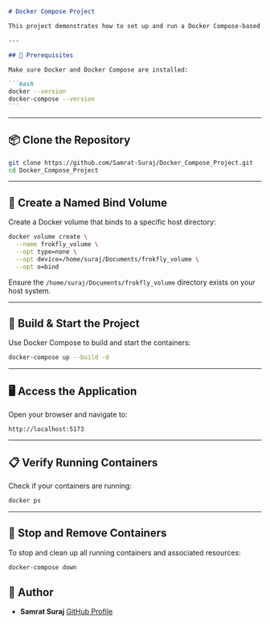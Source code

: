 


````markdown
# Docker Compose Project

This project demonstrates how to set up and run a Docker Compose-based environment with a bind-mounted volume and a custom build.

---

## 🐳 Prerequisites

Make sure Docker and Docker Compose are installed:

```bash
docker --version
docker-compose --version
```
````

---

## 📦 Clone the Repository

```bash
git clone https://github.com/Samrat-Suraj/Docker_Compose_Project.git
cd Docker_Compose_Project
```

---

## 📁 Create a Named Bind Volume

Create a Docker volume that binds to a specific host directory:

```bash
docker volume create \
  --name frokfly_volume \
  --opt type=none \
  --opt device=/home/suraj/Documents/frokfly_volume \
  --opt o=bind
```

Ensure the `/home/suraj/Documents/frokfly_volume` directory exists on your host system.

---

## 🚀 Build & Start the Project

Use Docker Compose to build and start the containers:

```bash
docker-compose up --build -d
```

---

## 🖥 Access the Application

Open your browser and navigate to:

```
http://localhost:5173
```

---

## 📋 Verify Running Containers

Check if your containers are running:

```bash
docker ps
```

---

## 🧹 Stop and Remove Containers

To stop and clean up all running containers and associated resources:

```bash
docker-compose down
```



## 👤 Author

* **Samrat Suraj**
  [GitHub Profile](https://github.com/Samrat-Suraj)

